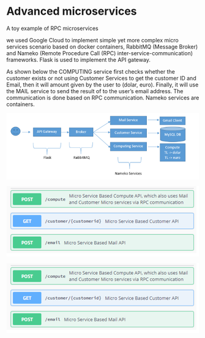 # Advanced microservices
A toy example of RPC microservices

we used Google Cloud to implement simple yet more complex micro services scenario based on docker containers, RabbitMQ (Message Broker) and Nameko (Remote Procedure Call (RPC) inter-service-communication) frameworks. 
Flask is used to implement the API gateway.

As shown below the COMPUTING service first checks whether the customer exists or not using Customer Services to get the customer ID and Email, then it will amount given by the user to (dolar, euro). Finally, it will use the MAIL service to send the result of to the user’s email address. The communication is done based on RPC communication. Nameko services are containers.

![Image1](https://github.com/majdlatah/advanced_microservices/blob/master/ar.png)

![Image2](https://github.com/majdlatah/advanced_microservices/blob/master/api.png)

<p align="center">
  <img src="https://github.com/majdlatah/advanced_microservices/blob/master/api.png">
</p>
